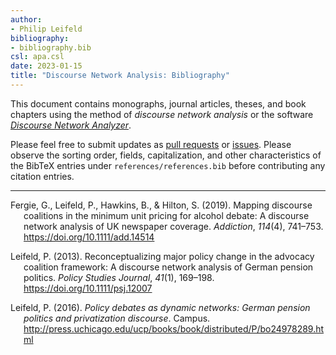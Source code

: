 ```yaml
---
author:
- Philip Leifeld
bibliography:
- bibliography.bib
csl: apa.csl
date: 2023-01-15
title: "Discourse Network Analysis: Bibliography"
---
```


This document contains monographs, journal articles, theses, and book
chapters using the method of *discourse network analysis* or the
software [*Discourse Network
Analyzer*](https://github.com/leifeld/dna/).

Please feel free to submit updates as [pull
requests](https://github.com/leifeld/dna/pulls) or
[issues](https://github.com/leifeld/dna/issues). Please observe the
sorting order, fields, capitalization, and other characteristics of the
BibTeX entries under `references/references.bib` before contributing any
citation entries.

------------------------------------------------------------------------

<div id="refs" class="references csl-bib-body hanging-indent"
line-spacing="2">

<div id="ref-fergie2019mapping" class="csl-entry">

Fergie, G., Leifeld, P., Hawkins, B., & Hilton, S. (2019). Mapping
discourse coalitions in the minimum unit pricing for alcohol debate: A
discourse network analysis of UK newspaper coverage. *Addiction*,
*114*(4), 741–753. <https://doi.org/10.1111/add.14514>

</div>

<div id="ref-leifeld2013reconceptualizing" class="csl-entry">

Leifeld, P. (2013). Reconceptualizing major policy change in the
advocacy coalition framework: A discourse network analysis of German
pension politics. *Policy Studies Journal*, *41*(1), 169–198.
<https://doi.org/10.1111/psj.12007>

</div>

<div id="ref-leifeld2016policy" class="csl-entry">

Leifeld, P. (2016). *Policy debates as dynamic networks: German pension
politics and privatization discourse*. Campus.
<http://press.uchicago.edu/ucp/books/book/distributed/P/bo24978289.html>

</div>

</div>

